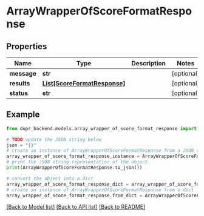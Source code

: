 # ArrayWrapperOfScoreFormatResponse


## Properties

Name | Type | Description | Notes
------------ | ------------- | ------------- | -------------
**message** | **str** |  | [optional] 
**results** | [**List[ScoreFormatResponse]**](ScoreFormatResponse.md) |  | [optional] 
**status** | **str** |  | [optional] 

## Example

```python
from dupr_backend.models.array_wrapper_of_score_format_response import ArrayWrapperOfScoreFormatResponse

# TODO update the JSON string below
json = "{}"
# create an instance of ArrayWrapperOfScoreFormatResponse from a JSON string
array_wrapper_of_score_format_response_instance = ArrayWrapperOfScoreFormatResponse.from_json(json)
# print the JSON string representation of the object
print(ArrayWrapperOfScoreFormatResponse.to_json())

# convert the object into a dict
array_wrapper_of_score_format_response_dict = array_wrapper_of_score_format_response_instance.to_dict()
# create an instance of ArrayWrapperOfScoreFormatResponse from a dict
array_wrapper_of_score_format_response_from_dict = ArrayWrapperOfScoreFormatResponse.from_dict(array_wrapper_of_score_format_response_dict)
```
[[Back to Model list]](../README.md#documentation-for-models) [[Back to API list]](../README.md#documentation-for-api-endpoints) [[Back to README]](../README.md)


